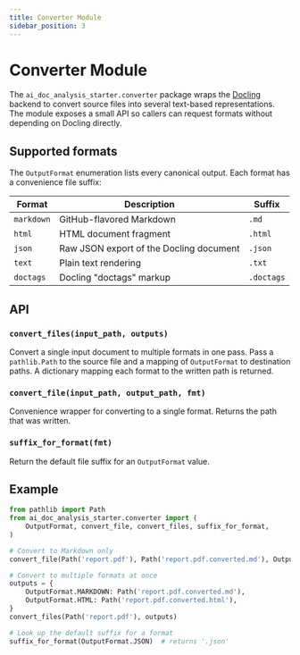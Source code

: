 ```yaml
---
title: Converter Module
sidebar_position: 3
---
```


# Converter Module

The `ai_doc_analysis_starter.converter` package wraps the
[Docling](https://github.com/docling/docling) backend to convert source
files into several text-based representations.  The module exposes a small
API so callers can request formats without depending on Docling directly.

## Supported formats

The `OutputFormat` enumeration lists every canonical output.  Each format
has a convenience file suffix:

| Format | Description | Suffix |
| ------ | ----------- | ------ |
| `markdown` | GitHub-flavored Markdown | `.md` |
| `html` | HTML document fragment | `.html` |
| `json` | Raw JSON export of the Docling document | `.json` |
| `text` | Plain text rendering | `.txt` |
| `doctags` | Docling "doctags" markup | `.doctags` |

## API

### `convert_files(input_path, outputs)`
Convert a single input document to multiple formats in one pass.  Pass a
`pathlib.Path` to the source file and a mapping of `OutputFormat` to
destination paths.  A dictionary mapping each format to the written path is
returned.

### `convert_file(input_path, output_path, fmt)`
Convenience wrapper for converting to a single format.  Returns the path
that was written.

### `suffix_for_format(fmt)`
Return the default file suffix for an `OutputFormat` value.

## Example

```python
from pathlib import Path
from ai_doc_analysis_starter.converter import (
    OutputFormat, convert_file, convert_files, suffix_for_format,
)

# Convert to Markdown only
convert_file(Path('report.pdf'), Path('report.pdf.converted.md'), OutputFormat.MARKDOWN)

# Convert to multiple formats at once
outputs = {
    OutputFormat.MARKDOWN: Path('report.pdf.converted.md'),
    OutputFormat.HTML: Path('report.pdf.converted.html'),
}
convert_files(Path('report.pdf'), outputs)

# Look up the default suffix for a format
suffix_for_format(OutputFormat.JSON)  # returns '.json'
```
